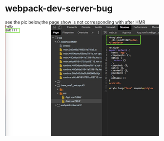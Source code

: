 # webpack-dev-server-bug
see the pic below,the page show is not corresponding with after HMR
<img src="./1.jpg">